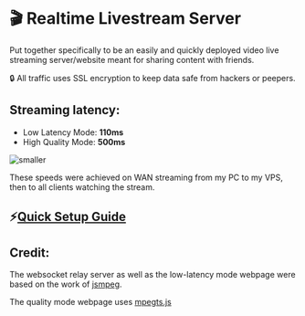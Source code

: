 # 🎬 Realtime Livestream Server
Put together specifically to be an easily and quickly deployed video live streaming server/website meant for sharing content with friends.

🔒 All traffic uses SSL encryption to keep data safe from hackers or peepers.

## Streaming latency:
* Low Latency Mode: **110ms**
* High Quality Mode: **500ms**

![smaller](https://user-images.githubusercontent.com/73214439/124221527-cf311180-dab4-11eb-85a1-97a7b4de3270.gif)

These speeds were achieved on WAN streaming from my PC to my VPS, then to all clients watching the stream.
## ⚡[Quick Setup Guide](https://github.com/quentinmay/realtime-livestream-server/blob/main/setup.md)

## Credit:
The websocket relay server as well as the low-latency mode webpage were based on the work of [jsmpeg](https://github.com/phoboslab/jsmpeg).

The  quality mode webpage uses [mpegts.js](https://github.com/xqq/mpegts.js)
